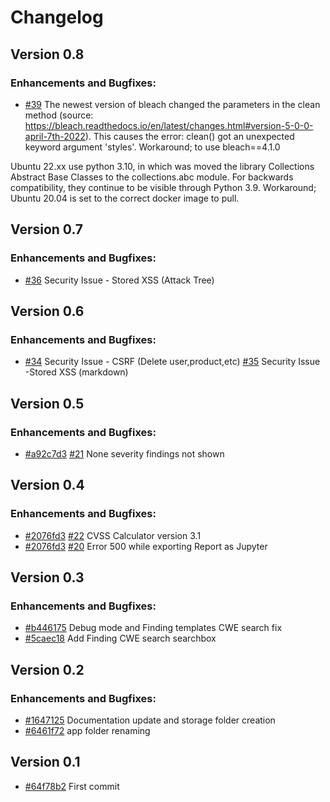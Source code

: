 Changelog
=========

## Version 0.8

### Enhancements and Bugfixes:
* [#39](https://github.com/1modm/petereport/issues/39) The newest version of bleach changed the parameters in the clean method (source: https://bleach.readthedocs.io/en/latest/changes.html#version-5-0-0-april-7th-2022). This causes the error: clean() got an unexpected keyword argument 'styles'. Workaround; to use bleach==4.1.0

Ubuntu 22.xx use python 3.10, in which was moved the library Collections Abstract Base Classes to the collections.abc module. For backwards compatibility, they continue to be visible through Python 3.9. Workaround; Ubuntu 20.04 is set to the correct docker image to pull.


## Version 0.7

### Enhancements and Bugfixes:
* [#36](https://github.com/1modm/petereport/issues/36) Security Issue - Stored XSS (Attack Tree)

## Version 0.6

### Enhancements and Bugfixes:
* [#34](https://github.com/1modm/petereport/issues/34) Security Issue - CSRF (Delete user,product,etc) [#35](https://github.com/1modm/petereport/issues/35) Security Issue -Stored XSS (markdown)


## Version 0.5

### Enhancements and Bugfixes:
* [#a92c7d3](https://github.com/1modm/petereport/commit/a92c7d3a88da43748799f01bdf9ea083b255a5f5) [#21](https://github.com/1modm/petereport/issues/21) None severity findings not shown


## Version 0.4

### Enhancements and Bugfixes:
* [#2076fd3](https://github.com/1modm/petereport/commit/2076fd3713e8b6d54b678ed2a10c2bd1158bb10a) [#22](https://github.com/1modm/petereport/issues/22) CVSS Calculator version 3.1
* [#2076fd3](https://github.com/1modm/petereport/commit/2076fd3713e8b6d54b678ed2a10c2bd1158bb10a) [#20](https://github.com/1modm/petereport/issues/20) Error 500 while exporting Report as Jupyter


## Version 0.3

### Enhancements and Bugfixes:
* [#b446175](https://github.com/1modm/petereport/commit/b446175a5d5fe240a57737fbc74f638cde0c83bd) Debug mode and Finding templates CWE search fix
* [#5caec18](https://github.com/1modm/petereport/commit/5caec18db8f7f77c79951b9672ecdd09108e7ec8) Add Finding CWE search searchbox


## Version 0.2

### Enhancements and Bugfixes:
* [#1647125](https://github.com/1modm/petereport/commit/1647125c61ae0ef79f74ea4e9de06cff1859129b) Documentation update and storage folder creation
* [#6461f72](https://github.com/1modm/petereport/commit/6461f7296f3801ca2efba73bd8857528a87a2518) app folder renaming


## Version 0.1

* [#64f78b2](https://github.com/1modm/petereport/commit/64f78b2edf504638ee619428dd4e2a54aeb9aaab) First commit
